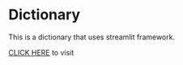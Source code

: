 # Dictionary
This is a dictionary that uses streamlit framework. 
<div>
<a href = "https://webdictionary.onrender.com" target="_blank" rel="noopener noreferrer"> CLICK HERE<a/> to visit
<div/>

